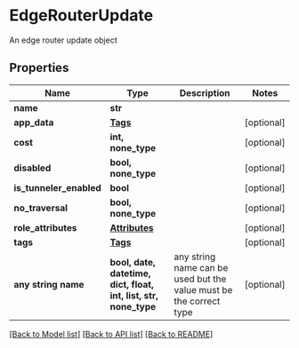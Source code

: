 # EdgeRouterUpdate

An edge router update object

## Properties
Name | Type | Description | Notes
------------ | ------------- | ------------- | -------------
**name** | **str** |  | 
**app_data** | [**Tags**](Tags.md) |  | [optional] 
**cost** | **int, none_type** |  | [optional] 
**disabled** | **bool, none_type** |  | [optional] 
**is_tunneler_enabled** | **bool** |  | [optional] 
**no_traversal** | **bool, none_type** |  | [optional] 
**role_attributes** | [**Attributes**](Attributes.md) |  | [optional] 
**tags** | [**Tags**](Tags.md) |  | [optional] 
**any string name** | **bool, date, datetime, dict, float, int, list, str, none_type** | any string name can be used but the value must be the correct type | [optional]

[[Back to Model list]](../README.md#documentation-for-models) [[Back to API list]](../README.md#documentation-for-api-endpoints) [[Back to README]](../README.md)


